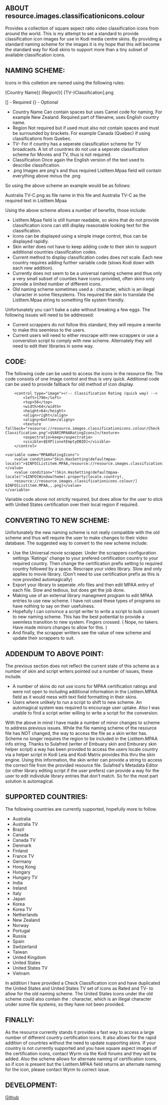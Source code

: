 
## ABOUT resource.images.classificationicons.colour
Provides a collection of square aspect ratio video classification icons from around the world. This is my attempt to set a standard to provide classification icon images for use in Kodi media centre skins.
By providing a standard naming scheme for the images it is my hope that this will become the standard way for Kodi skins to support more than a tiny subset of available classification icons.


## NAMING SCHEME:

Icons in this colletion are named using the following rules:

[Country Name]{ (Region)}[ {TV-}Classification].png

[] - Required
{} - Optional

* Country Name Can contain spaces but uses Camel code for naming. For example New Zealand. Required part of filename, uses English country name.
* Region Not required but if used must also not contain spaces and must be surrounded by brackets. For example Canada (Quebec) if using classifications from Quebec.
* TV- For if country has a seperate classification scheme for TV broadcasts. A lot of countries do not use a seperate classification scheme for Movies and TV, thus is not required.
* Classification Once again the English version of the text used to describe classification.
* .png Images are png's and thus required ListItem.Mpaa field will contain everything above minus the .png

So using the above scheme an example would be as follows:

Australia TV-C.png as file name in this file and Australia TV-C as the required text in ListItem.Mpaa

Using the above scheme allows a number of benefits, those include:

* ListItem.Mpaa field is still human readable, so skins that do not provide classification icons can still display reasonable looking text for the classification.
* Icons can be displayed using a simple image control, thus can be displayed rapidly.
* Skin writer does not have to keep adding code to their skin to support additional countries classification codes.
* Current method to display classification codes does not scale. Each new country requires adding further variable code (slows Kodi down with each new addition).
* Currently does not seem to be a universal naming scheme and thus only a very small subset of counties have icons provided, often skins only provide a limited number of different icons.
* Old naming scheme sometimes used a : character, which is an illegal character in some filesystems. This required the skin to translate the ListItem.Mpaa string to something file system friendly.

Unfortunately you can't bake a cake without breaking a few eggs. The following issues will need to be addressed:

* Current scrappers do not follow this standard, they will require a rewrite to make this seemless to the users.
* Current users will need to either rescrape with new scrappers or use a converstion script to comply with new scheme. Alternately they will need to edit their libraries in some way.

## CODE:

The following code can be used to access the icons in the resource file. The code consists of one Image control and thus is very quick. Additional code can be used to provide fallback for old method of icon display.

		<control type="image"><!-- Classification Rating (quick way) -->
			<left>1796</left>
			<top>56</top>
			<width>64</width>
			<height>64</height>
			<align>right</align>
			<aligny>bottom</aligny>
			<texture fallback="resource://resource.images.classificationicons.colour/Check Classification.png">$VAR[MPAARatingIcons]</texture>
			<aspectratio>keep</aspectratio>
			<visible>$EXP[isnotEmptyDBID]</visible>
		</control>

	<variable name="MPAARatingIcons">
		<value condition="Skin.HasSetting(defaultmpaa-locale)">$INFO[Listitem.MPAA,resource://resource.images.classificationicons.colour/,.png]</value>
		<value condition="!Skin.HasSetting(defaultmpaa-locale)">$INFO[Window(home).property(locale.country),
		resource://resource.images.classificationicons.colour/] $INFO[Listitem.MPAA,,.png]</value>
	</variable>

Variable code above not strictly required, but does allow for the user to stick with United States certification over their local region if required.

## CONVERTING TO NEW SCHEME:

Unfortunately the new naming scheme is not really compatible with the old scheme and thus will require the user to make changes to their video database.
The suggested way to convert to the new scheme include:

* Use the Universal movie scrapper. Under the scrappers configuration settings 'Ratings' change to your prefered certification country to your required country.
  Then change the certification prefix setting to required country followed by a space. Rescrape your video library. Slow and only applies to movie library. (Don't need to use certification prefix as this is now provided automagically)
* Export your library to seperate .nfo files and then edit MPAA entry of each file. Slow and tedious, but does get the job done.
* Making use of an external library managment program to edit MPAA entries to use new scheme. I have not used these types of programs so have nothing to say on their usefulness.
* Hopefully I can convince a script writer to write a script to bulk convert to new naming scheme. This has the best potiential to provide a seemless transition to new system. Fingers crossed. ( Nope, no takers. Have made minors changes to allow for this. )
* And finally, the scrapper writters see the value of new scheme and update their scrappers to suit.

## ADDENDUM TO ABOVE POINT:

The previous section does not reflect the current state of this scheme as a number of skin and script writers pointed out a number of issues, these include.

* A number of skins do not use icons for MPAA certification ratings and were not open to including additional information in the Listitem.MPAA field as it would mess with text field formatting in their skins.
* Users where unlikely to run a script to shift to new scheme. An automagical system was required to encourage user uptake. Also I was unable to find a script writer willing to write a script for the conversion.

With the above in mind I have made a number of minor changes to scheme to address previous issues. While the file naming scheme of the resource file has NOT changed, the way to access the file as a skin writer has. Scheme no longer requires the region to be included in the Listitem.MPAA info string. Thanks to Sulafred (writer of Embuary skin and Emburary skin helper script) a way has been provided to access the users locale country via a helper script in Kodi Leia and Kodi Matrix provides this thru the skin engine. Using this information, the skin writer can provide a string to access the correct file from the provided resource file. Sulafred's Metadata Editor (or other library editing script if the user prefers) can provide a way for the user to edit individule library entries that don't match. So for the most part solution is automagical.

## SUPPORTED COUNTRIES:

The following countries are currently supported, hopefully more to follow.

* Australia
* Australia TV
* Brazil
* Canada
* Canada TV
* Denmark
* Finland
* France TV
* Germany
* Hong Kong
* Hungary
* Hungary TV
* India
* Ireland
* Italy
* Japan
* Korea
* Korea TV
* Netherlands
* New Zealand
* Norway
* Portugal
* Russia
* Spain
* Switzerland
* Taiwan
* United Kingdom
* United States
* United States TV
* Vietnam

In addition I have provided a Check Classification icon and have duplicated the United States and United States TV set of icons as Rated and TV- to allow for the old naming scheme.
The United States icons under the old scheme could also contain the : character, which is an illegal character under some file systems, so they have not been provided.

## FINALLY:

As the resource currently stands it provides a fast way to access a large number of different country certification icons. It also allows for the rapid addition of countries without the need to update supporting skins. If your country is not currently supported and you have square aspect images of the certification icons, contact Wyrm via the Kodi forums and they will be added. Also the scheme allows for alternate naming of certification icons, so if icon is present but the Listitem.MPAA field returns an alternate naming for the icon, please contact Wyrm to correct issue.

## DEVELOPMENT:
[Github](https://github.com/wyrm65/resource.images.classificationicons.colour)

